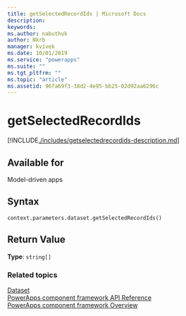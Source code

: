 ```yaml
---
title: getSelectedRecordIds | Microsoft Docs
description: 
keywords:
ms.author: nabuthuk
author: Nkrb
manager: kvivek
ms.date: 10/01/2019
ms.service: "powerapps"
ms.suite: ""
ms.tgt_pltfrm: ""
ms.topic: "article"
ms.assetid: 96fa69f3-38d2-4e95-bb25-02d92aa6296c
---
```


# getSelectedRecordIds

[!INCLUDE[./includes/getselectedrecordids-description.md](./includes/getselectedrecordids-description.md)]

## Available for 

Model-driven apps

## Syntax

`context.parameters.dataset.getSelectedRecordIds()`

## Return Value

**Type**: `string[]`


### Related topics

[Dataset](../dataset.md)<br/>
[PowerApps component framework API Reference](../../reference/index.md)<br/>
[PowerApps component framework Overview](../../overview.md)